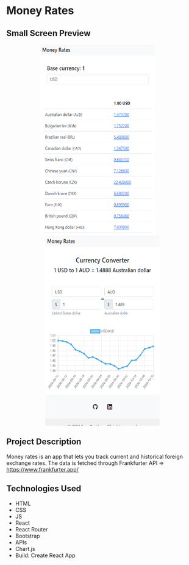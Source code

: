 # Money Rates

## Small Screen Preview
<p align="center">
  <img align="top" src="screenshots/Screenshot 2024-08-27 163355.png" width="300" height="500">&nbsp;&nbsp;&nbsp;&nbsp;&nbsp;&nbsp;
  <img align="top" src="screenshots/Screenshot 2024-10-10 163553.png" width="300" height="500">
</p>

## Project Description
Money rates is an app that lets you track current and historical foreign exchange rates. The data is fetched through Frankfurter API => https://www.frankfurter.app/

## Technologies Used 
- HTML
- CSS
- JS
- React
- React Router
- Bootstrap
- APIs
- Chart.js
- Build: Create React App
